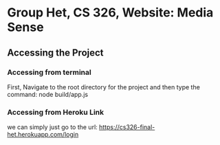 # Group Het, CS 326, Website: Media Sense 
## Accessing the Project
### Accessing from terminal
First, Navigate to the root directory for the project and then type the command: node build/app.js
### Accessing from Heroku Link
we can simply just go to the url: https://cs326-final-het.herokuapp.com/login
